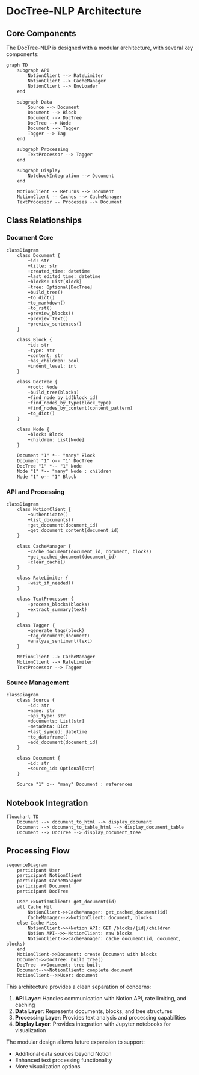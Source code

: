 # DocTree-NLP Architecture

## Core Components

The DocTree-NLP is designed with a modular architecture, with several key components:

```mermaid
graph TD
    subgraph API
        NotionClient --> RateLimiter
        NotionClient --> CacheManager
        NotionClient --> EnvLoader
    end
    
    subgraph Data
        Source --> Document
        Document --> Block
        Document --> DocTree
        DocTree --> Node
        Document --> Tagger
        Tagger --> Tag
    end
    
    subgraph Processing
        TextProcessor --> Tagger
    end
    
    subgraph Display
        NotebookIntegration --> Document
    end
    
    NotionClient -- Returns --> Document
    NotionClient -- Caches --> CacheManager
    TextProcessor -- Processes --> Document
```

## Class Relationships

### Document Core

```mermaid
classDiagram
    class Document {
        +id: str
        +title: str
        +created_time: datetime
        +last_edited_time: datetime
        +blocks: List[Block]
        +tree: Optional[DocTree]
        +build_tree()
        +to_dict()
        +to_markdown()
        +to_rst()
        +preview_blocks()
        +preview_text()
        +preview_sentences()
    }
    
    class Block {
        +id: str
        +type: str
        +content: str
        +has_children: bool
        +indent_level: int
    }
    
    class DocTree {
        +root: Node
        +build_tree(blocks)
        +find_node_by_id(block_id)
        +find_nodes_by_type(block_type)
        +find_nodes_by_content(content_pattern)
        +to_dict()
    }
    
    class Node {
        +block: Block
        +children: List[Node]
    }
    
    Document "1" *-- "many" Block
    Document "1" o-- "1" DocTree
    DocTree "1" *-- "1" Node
    Node "1" *-- "many" Node : children
    Node "1" o-- "1" Block
```

### API and Processing

```mermaid
classDiagram
    class NotionClient {
        +authenticate()
        +list_documents()
        +get_document(document_id)
        +get_document_content(document_id)
    }
    
    class CacheManager {
        +cache_document(document_id, document, blocks)
        +get_cached_document(document_id)
        +clear_cache()
    }
    
    class RateLimiter {
        +wait_if_needed()
    }
    
    class TextProcessor {
        +process_blocks(blocks)
        +extract_summary(text)
    }
    
    class Tagger {
        +generate_tags(block)
        +tag_document(document)
        +analyze_sentiment(text)
    }
    
    NotionClient --> CacheManager
    NotionClient --> RateLimiter
    TextProcessor --> Tagger
```

### Source Management

```mermaid
classDiagram
    class Source {
        +id: str
        +name: str
        +api_type: str
        +documents: List[str]
        +metadata: Dict
        +last_synced: datetime
        +to_dataframe()
        +add_document(document_id)
    }
    
    class Document {
        +id: str
        +source_id: Optional[str]
    }
    
    Source "1" o-- "many" Document : references
```

## Notebook Integration

```mermaid
flowchart TD
    Document --> document_to_html --> display_document
    Document --> document_to_table_html --> display_document_table
    Document --> DocTree --> display_document_tree
```

## Processing Flow

```mermaid
sequenceDiagram
    participant User
    participant NotionClient
    participant CacheManager
    participant Document
    participant DocTree
    
    User->>NotionClient: get_document(id)
    alt Cache Hit
        NotionClient->>CacheManager: get_cached_document(id)
        CacheManager-->>NotionClient: document, blocks
    else Cache Miss
        NotionClient->>+Notion API: GET /blocks/{id}/children
        Notion API-->>-NotionClient: raw blocks
        NotionClient->>CacheManager: cache_document(id, document, blocks)
    end
    NotionClient->>Document: create Document with blocks
    Document->>DocTree: build_tree()
    DocTree-->>Document: tree built
    Document-->>NotionClient: complete document
    NotionClient-->>User: document
```

This architecture provides a clean separation of concerns:

1. **API Layer**: Handles communication with Notion API, rate limiting, and caching
2. **Data Layer**: Represents documents, blocks, and tree structures 
3. **Processing Layer**: Provides text analysis and processing capabilities
4. **Display Layer**: Provides integration with Jupyter notebooks for visualization

The modular design allows future expansion to support:
- Additional data sources beyond Notion
- Enhanced text processing functionality 
- More visualization options
